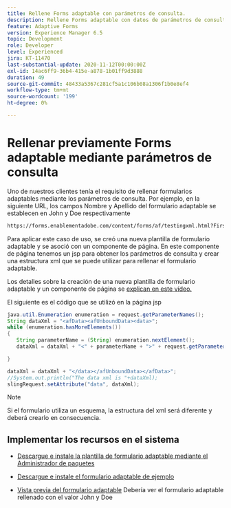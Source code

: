 ```yaml
---
title: Rellene Forms adaptable con parámetros de consulta.
description: Rellene Forms adaptable con datos de parámetros de consulta.
feature: Adaptive Forms
version: Experience Manager 6.5
topic: Development
role: Developer
level: Experienced
jira: KT-11470
last-substantial-update: 2020-11-12T00:00:00Z
exl-id: 14ac6ff9-36b4-415e-a878-1b01ff9d3888
duration: 49
source-git-commit: 48433a5367c281cf5a1c106b08a1306f1b0e8ef4
workflow-type: tm+mt
source-wordcount: '199'
ht-degree: 0%

---
```


# Rellenar previamente Forms adaptable mediante parámetros de consulta

Uno de nuestros clientes tenía el requisito de rellenar formularios adaptables mediante los parámetros de consulta. Por ejemplo, en la siguiente URL, los campos Nombre y Apellido del formulario adaptable se establecen en John y Doe respectivamente

```html
https://forms.enablementadobe.com/content/forms/af/testingxml.html?FirstName=John&LastName=Doe
```

Para aplicar este caso de uso, se creó una nueva plantilla de formulario adaptable y se asoció con un componente de página. En este componente de página tenemos un jsp para obtener los parámetros de consulta y crear una estructura xml que se puede utilizar para rellenar el formulario adaptable.

Los detalles sobre la creación de una nueva plantilla de formulario adaptable y un componente de página se [explican en este vídeo.](https://experienceleague.adobe.com/docs/experience-manager-learn/forms/storing-and-retrieving-form-data/part5.html?lang=en)

El siguiente es el código que se utilizó en la página jsp

```java
java.util.Enumeration enumeration = request.getParameterNames();
String dataXml = "<afData><afUnboundData><data>";
while (enumeration.hasMoreElements())
{
   String parameterName = (String) enumeration.nextElement();
   dataXml = dataXml + "<" + parameterName + ">" + request.getParameter(parameterName) + "</" + parameterName + ">";

}

dataXml = dataXml + "</data></afUnboundData></afData>";
//System.out.println("The data xml is "+dataXml);
slingRequest.setAttribute("data", dataXml);
```

>[!NOTE]
>
>Si el formulario utiliza un esquema, la estructura del xml será diferente y deberá crearlo en consecuencia.


## Implementar los recursos en el sistema

* [Descargue e instale la plantilla de formulario adaptable mediante el Administrador de paquetes](assets/populate-with-xml.zip)
* [Descargue e instale el formulario adaptable de ejemplo](assets/populate-af-with-query-paramters-form.zip)

* [Vista previa del formulario adaptable](http://localhost:4502/content/dam/formsanddocuments/testingxml/jcr:content?wcmmode=disabled&amp;FirstName=John&amp;LastName=Doe)
Debería ver el formulario adaptable rellenado con el valor John y Doe
